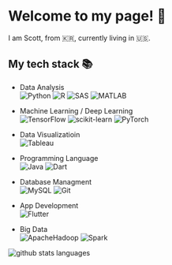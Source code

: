 # Welcome to my page! 👋

I am Scott, from 🇰🇷, currently living in 🇺🇸.

<h2> My tech stack 📚 </h2>

- Data Analysis\
![Python](https://img.shields.io/badge/-Python-3776AB?style=plastic&logo=Python&logoColor=white)
![R](https://img.shields.io/badge/-R-276DC3?style=plastic&logo=R&logoColor=white)
![SAS](https://img.shields.io/badge/-SAS-007396?style=plastic&logo=SAS&logoColor=white)
![MATLAB](https://img.shields.io/badge/-MATLAB-007396?style=plastic&logo=MATLAB&logoColor=white)

- Machine Learning / Deep Learning\
![TensorFlow](https://img.shields.io/badge/-TensorFlow-FF6F00?style=plastic&logo=TensorFlow&logoColor=white)
![scikit-learn](https://img.shields.io/badge/-scikitlearn-F7931E?style=plastic&logo=logo=scikit-learn&logoColor=white)
![PyTorch](https://img.shields.io/badge/-PyTorch-EE4C2C?style=plastic&logo=PyTorch&logoColor=white)

- Data Visualizatioin\
![Tableau](https://img.shields.io/badge/-Tableau-E97627?style=plastic&logo=Tableau&logoColor=white)

- Programming Language\
![Java](https://img.shields.io/badge/-Java-007396?style=plastic&logo=Java&logoColor=white)
![Dart](https://img.shields.io/badge/-Dart-0175C2?style=plastic&logo=Dart&logoColor=ffffff)

- Database Managment\
![MySQL](https://img.shields.io/badge/-MySQL-4479A1?style=plastic&logo=MySQL&logoColor=white)
![Git](https://img.shields.io/badge/-Git-F05032?style=plastic&logo=git&logoColor=ffffff)

- App Development\
![Flutter](https://img.shields.io/badge/-Flutter-02569B?style=plastic&logo=Flutter&logoColor=ffffff)

- Big Data\
![ApacheHadoop](https://img.shields.io/badge/-ApacheHadoop-66CCFF?style=plastic&logo=ApacheHadoop&logoColor=ffffff)
![Spark](https://img.shields.io/badge/-Spark-02569B?style=plastic&logo=Spark&logoColor=ffffff)

![github stats languages](https://github.com/ssh1419/stats/templates/languages-dark.svg)

<!--
**ssh1419/ssh1419** is a ✨ _special_ ✨ repository because its `README.md` (this file) appears on your GitHub profile.

Here are some ideas to get you started:

- 🔭 I’m currently working on ...
- 🌱 I’m currently learning ...
- 👯 I’m looking to collaborate on ...
- 🤔 I’m looking for help with ...
- 💬 Ask me about ...
- 📫 How to reach me: ...
- 😄 Pronouns: ...
- ⚡ Fun fact: ...
-->
